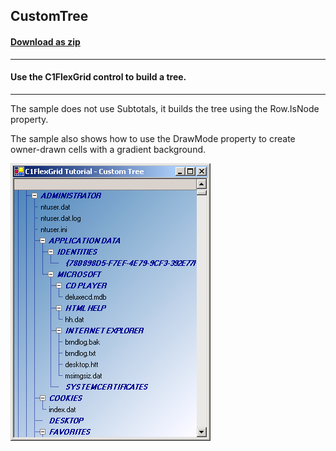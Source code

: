 ## CustomTree
#### [Download as zip](https://grapecity.github.io/DownGit/#/home?url=https://github.com/GrapeCity/ComponentOne-WinForms-Samples/tree/master/NetFramework\FlexGrid\VB\CustomTree)
____
#### Use the C1FlexGrid control to build a tree.
____
The sample does not use Subtotals, it builds the tree using the Row.IsNode property.

The sample also shows how to use the DrawMode property to create owner-drawn cells with a gradient background.

![screenshot](screenshot.PNG)
